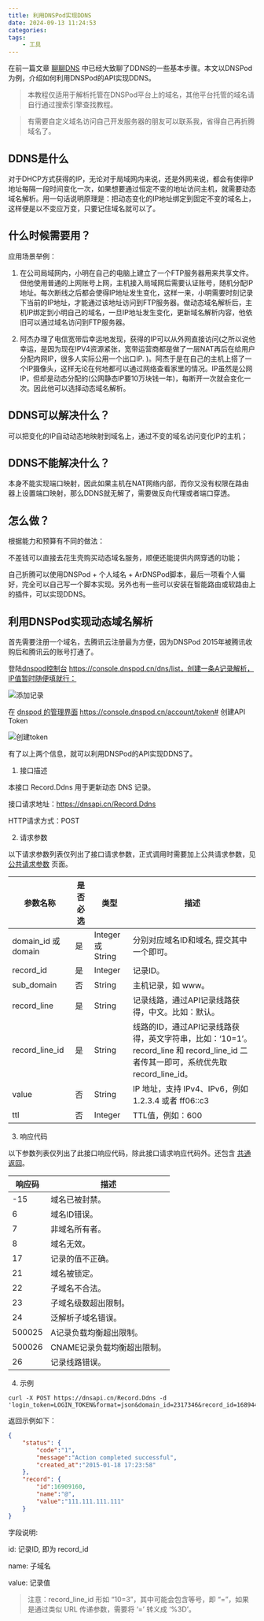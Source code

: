 ```yaml
---
title: 利用DNSPod实现DDNS
date: 2024-09-13 11:24:53
categories:
tags:
    - 工具
---
```



在前一篇文章 [聊聊DNS](https://mp.weixin.qq.com/s?__biz=MzA3NzMyNTIyOA==&mid=2651482734&idx=1&sn=c7359cc4d4c0346f98fde0bbe358ccea&chksm=84ad7cadb3daf5bb20dc3f1b76cc5c1306763f4232b7a3e06e764ccb7b171a830debed595a68#rd) 中已经大致聊了DDNS的一些基本步骤。本文以DNSPod为例，介绍如何利用DNSPod的API实现DDNS。

> 本教程仅适用于解析托管在DNSPod平台上的域名，其他平台托管的域名请自行通过搜索引擎查找教程。

> 有需要自定义域名访问自己开发服务器的朋友可以联系我，省得自己再折腾域名了。

## DDNS是什么

对于DHCP方式获得的IP，无论对于局域网内来说，还是外网来说，都会有使得IP地址每隔一段时间变化一次，如果想要通过恒定不变的地址访问主机，就需要动态域名解析。用一句话说明原理是：把动态变化的IP地址绑定到固定不变的域名上，这样便是以不变应万变，只要记住域名就可以了。

<!-- more -->

## 什么时候需要用？

应用场景举例：

1. 在公司局域网内，小明在自己的电脑上建立了一个FTP服务器用来共享文件。但他使用普通的上网账号上网，主机接入局域网后需要认证账号，随机分配IP地址。每次断线之后都会使得IP地址发生变化，这样一来，小明需要时刻记录下当前的IP地址，才能通过该地址访问到FTP服务器。做动态域名解析后，主机IP绑定到小明自己的域名，一旦IP地址发生变化，更新域名解析内容，他依旧可以通过域名访问到FTP服务器。 

2. 阿杰办理了电信宽带后幸运地发现，获得的IP可以从外网直接访问(之所以说他幸运，是因为现在IPV4资源紧张，宽带运营商都是做了一层NAT再后在给用户分配内网IP，很多人实际公用一个出口IP. )。阿杰于是在自己的主机上搭了一个IP摄像头，这样无论在何地都可以通过网络查看家里的情况。IP虽然是公网IP，但却是动态分配的(公网静态IP要10万块钱一年)，每断开一次就会变化一次。因此他可以选择动态域名解析。

## DDNS可以解决什么？ 

可以把变化的IP自动动态地映射到域名上，通过不变的域名访问变化IP的主机；

## DDNS不能解决什么？

本身不能实现端口映射，因此如果主机在NAT网络内部，而你又没有权限在路由器上设置端口映射，那么DDNS就无解了，需要做反向代理或者端口穿透。

## 怎么做？

根据能力和预算有不同的做法：

不差钱可以直接去花生壳购买动态域名服务，顺便还能提供内网穿透的功能；

自己折腾可以使用DNSPod + 个人域名 + ArDNSPod脚本，最后一项看个人偏好，完全可以自己写一个脚本实现。另外也有一些可以安装在智能路由或软路由上的插件，可以实现DDNS。

## 利用DNSPod实现动态域名解析

首先需要注册一个域名，去腾讯云注册最为方便，因为DNSPod 2015年被腾讯收购后和腾讯云的账号打通了。

登陆[dnspod控制台](https://console.dnspod.cn/dns/list) https://console.dnspod.cn/dns/list，创建一条A记录解析，IP值暂时随便填就行：

![添加记录](https://ask.qcloudimg.com/http-save/yehe-8223537/4310b7b8eb03752a348c5c086d3b4a92.png)

在 [dnspod 的管理界面](https://console.dnspod.cn/account/token#) https://console.dnspod.cn/account/token#  创建API Token 

![创建token](https://ask.qcloudimg.com/http-save/yehe-8223537/1ce85a5a1a19bb1a943d32fce8a24fd6.jpeg)

有了以上两个信息，就可以利用DNSPod的API实现DDNS了。

1. 接口描述

本接口 Record.Ddns 用于更新动态 DNS 记录。

接口请求地址：https://dnsapi.cn/Record.Ddns

HTTP请求方式：POST

2. 请求参数

以下请求参数列表仅列出了接口请求参数，正式调用时需要加上公共请求参数，见 [公共请求参数](https://docs.dnspod.cn/api/5f561f9ee75cf42d25bf6720/) 页面。

| 参数名称            | 是否必选 | 类型              | 描述                                                                                                                               |
| ------------------- | -------- | ----------------- | ---------------------------------------------------------------------------------------------------------------------------------- |
| domain_id 或 domain | 是       | Integer 或 String | 分别对应域名ID和域名, 提交其中一个即可。                                                                                           |
| record_id           | 是       | Integer           | 记录ID。                                                                                                                           |
| sub_domain          | 否       | String            | 主机记录，如 www。                                                                                                                 |
| record_line         | 是       | String            | 记录线路，通过API记录线路获得，中文。比如：默认。                                                                                  |
| record_line_id      | 是       | String            | 线路的ID，通过API记录线路获得，英文字符串，比如：‘10=1’。record_line 和 record_line_id 二者传其一即可，系统优先取 record_line_id。 |
| value               | 否       | String            | IP 地址，支持 IPv4、IPv6，例如 1.2.3.4 或者 ff06::c3                                                                               |
| ttl                 | 否       | Integer           | TTL值，例如：600                                                                                                                   |


3. 响应代码

以下参数列表仅列出了此接口响应代码，除此接口请求响应代码外。还包含 [共通返回](https://docs.dnspod.cn/api/5f561f1de75cf42d25bf6710/)。

| 响应码 | 描述                        |
| ------ | --------------------------- |
| -15    | 域名已被封禁。              |
| 6      | 域名ID错误。                |
| 7      | 非域名所有者。              |
| 8      | 域名无效。                  |
| 17     | 记录的值不正确。            |
| 21     | 域名被锁定。                |
| 22     | 子域名不合法。              |
| 23     | 子域名级数超出限制。        |
| 24     | 泛解析子域名错误。          |
| 500025 | A记录负载均衡超出限制。     |
| 500026 | CNAME记录负载均衡超出限制。 |
| 26     | 记录线路错误。              |

4. 示例

```shell
curl -X POST https://dnsapi.cn/Record.Ddns -d 'login_token=LOGIN_TOKEN&format=json&domain_id=2317346&record_id=16894439&record_line_id=10%3D0&sub_domain=www'
```

返回示例如下：

```json
{
    "status": {
        "code":"1",
        "message":"Action completed successful",
        "created_at":"2015-01-18 17:23:58"
    },
    "record": {
        "id":16909160,
        "name":"@",
        "value":"111.111.111.111"
    }
}
```

字段说明:

id: 记录ID, 即为 record_id

name: 子域名

value: 记录值

> 注意：record_line_id 形如 “10=3”，其中可能会包含等号，即 “=”，如果是通过类似 URL 传递参数，需要将 ‘=’ 转义成 ‘%3D’。